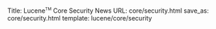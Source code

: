 Title: Lucene<span style="vertical-align: super; font-size: xx-small">TM</span> Core Security News
URL: core/security.html
save_as: core/security.html
template: lucene/core/security
